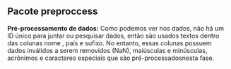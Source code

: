 ## Pacote preproccess

**Pré-processamento de dados:** Como podemos ver nos dados, não há um ID único para juntar ou pesquisar dados,
 então são usados textos dentro das colunas nome , país e sufixo.
  No entanto, essas colunas possuem dados inválidos a serem removidos (NaN),
  maiúsculas e minúsculas, acrônimos e caracteres especiais que são pré-processados ​​nesta fase.